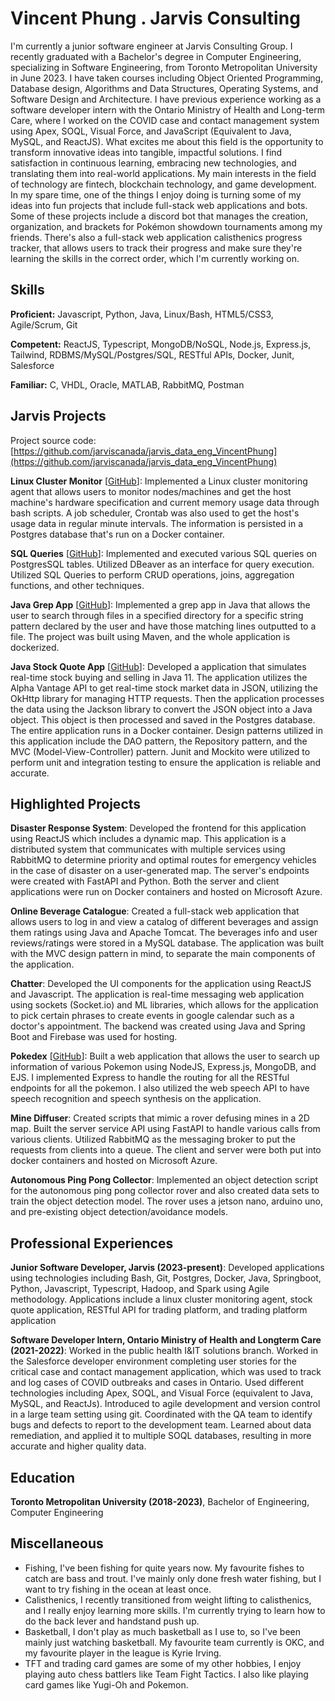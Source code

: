 # Vincent Phung . Jarvis Consulting

I'm currently a junior software engineer at Jarvis Consulting Group. I recently graduated with a Bachelor's degree in Computer Engineering, specializing in Software Engineering, from Toronto Metropolitan University in June 2023. I have taken courses including Object Oriented Programming, Database design, Algorithms and Data Structures, Operating Systems, and Software Design and Architecture. I have previous experience working as a software developer intern with the Ontario Ministry of Health and Long-term Care, where I worked on the COVID case and contact management system using Apex, SOQL, Visual Force, and JavaScript (Equivalent to Java, MySQL, and ReactJS). What excites me about this field is the opportunity to transform innovative ideas into tangible, impactful solutions. I find satisfaction in continuous learning, embracing new technologies, and translating them into real-world applications. My main interests in the field of technology are fintech, blockchain technology, and game development. In my spare time, one of the things I enjoy doing is turning some of my ideas into fun projects that include full-stack web applications and bots. Some of these projects include a discord bot that manages the creation, organization, and brackets for Pokémon showdown tournaments among my friends. There's also a full-stack web application calisthenics progress tracker, that allows users to track their progress and make sure they're learning the skills in the correct order, which I'm currently working on.

## Skills

**Proficient:** Javascript, Python, Java, Linux/Bash, HTML5/CSS3, Agile/Scrum, Git

**Competent:** ReactJS, Typescript, MongoDB/NoSQL, Node.js, Express.js, Tailwind, RDBMS/MySQL/Postgres/SQL, RESTful APIs, Docker, Junit, Salesforce

**Familiar:** C, VHDL, Oracle, MATLAB, RabbitMQ, Postman

## Jarvis Projects

Project source code: [https://github.com/jarviscanada/jarvis_data_eng_VincentPhung](https://github.com/jarviscanada/jarvis_data_eng_VincentPhung)


**Linux Cluster Monitor** [[GitHub](https://github.com/jarviscanada/jarvis_data_eng_VincentPhung/tree/master/linux_sql)]: Implemented a Linux cluster monitoring agent that allows users to monitor nodes/machines and get the host machine's hardware specification and current memory usage data through bash scripts.  A job scheduler, Crontab was also used to get the host's usage data in regular minute intervals.  The information is persisted in a Postgres database that's run on a Docker container.

**SQL Queries** [[GitHub](https://github.com/jarviscanada/jarvis_data_eng_VincentPhung/tree/master/linux_sql/sql)]: Implemented and executed various SQL queries on PostgresSQL tables. Utilized DBeaver as an interface for query execution. Utilized SQL Queries to perform CRUD operations, joins, aggregation functions, and other techniques.

**Java Grep App** [[GitHub](https://github.com/jarviscanada/jarvis_data_eng_VincentPhung/tree/master/core_java/grep)]: Implemented a grep app in Java that allows the user to search through files in a specified directory for a specific string pattern declared by the user and have those matching lines outputted to a file. The project was built using Maven, and the whole application is dockerized.

**Java Stock Quote App** [[GitHub](https://github.com/jarviscanada/jarvis_data_eng_VincentPhung/tree/master/core_java/jdbc)]: Developed a application that simulates real-time stock buying and selling in Java 11. The application utilizes the Alpha Vantage API to get real-time stock market data in JSON, utilizing the OkHttp library for managing HTTP requests. Then the application processes the data using the Jackson library to convert the JSON object into a Java object. This object is then processed and saved in the Postgres database. The entire application runs in a Docker container. Design patterns utilized in this application include the DAO pattern, the Repository pattern, and the MVC (Model-View-Controller) pattern. Junit and Mockito were utilized to perform unit and integration testing to ensure the application is reliable and accurate.


## Highlighted Projects
**Disaster Response System**: Developed the frontend for this application using ReactJS which includes a dynamic map. This application is a distributed system that communicates with multiple services using RabbitMQ to determine priority and optimal routes for emergency vehicles in the case of disaster on a user-generated map. The server's endpoints were created with FastAPI and Python. Both the server and client applications were run on Docker containers and hosted on Microsoft Azure.

**Online Beverage Catalogue**: Created a full-stack web application that allows users to log in and view a catalog of different beverages and assign them ratings using Java and Apache Tomcat. The beverages info and user reviews/ratings were stored in a MySQL database. The application was built with the MVC design pattern in mind, to separate the main components of the application.

**Chatter**: Developed the UI components for the application using ReactJS and Javascript. The application is real-time messaging web application using sockets (Socket.io) and ML libraries, which allows for the application to pick certain phrases to create events in google calendar such as a doctor's appointment. The backend was created using Java and Spring Boot and Firebase was used for hosting.

**Pokedex** [[GitHub](https://github.com/VincentP05/MyPoked3x)]: Built a web application that allows the user to search up information of various Pokemon using NodeJS, Express.js, MongoDB, and EJS. I implemented Express to handle the routing for all the RESTful endpoints for all the pokemon. I also utilized the web speech API to have speech recognition and speech synthesis on the application.

**Mine Diffuser**: Created scripts that mimic a rover defusing mines in a 2D map. Built the server service API using FastAPI to handle various calls from various clients. Utilized RabbitMQ as the messaging broker to put the requests from clients into a queue. The client and server were both put into docker containers and hosted on Microsoft Azure.

**Autonomous Ping Pong Collector**: Implemented an object detection script for the autonomous ping pong collector rover and also created data sets to train the object detection model. The rover uses a jetson nano, arduino uno, and pre-existing object detection/avoidance models.


## Professional Experiences

**Junior Software Developer, Jarvis (2023-present)**: Developed applications using technologies including Bash, Git, Postgres, Docker, Java, Springboot, Python, Javascript, Typescript, Hadoop, and Spark using Agile methodology. Applications include a linux cluster monitoring agent, stock quote application, RESTful API for trading platform, and trading platform application

**Software Developer Intern, Ontario Ministry of Health and Longterm Care (2021-2022)**: Worked in the public health I&IT solutions branch. Worked in the Salesforce developer environment completing user stories for the critical case and contact management application, which was used to track and log cases of COVID outbreaks and cases in Ontario. Used different technologies including Apex, SOQL, and Visual Force (equivalent to Java, MySQL, and ReactJs). Introduced to agile development and version control in a large team setting using git. Coordinated with the QA team to identify bugs and defects to report to the development team. Learned about data remediation, and applied it to multiple SOQL databases, resulting in more accurate and higher quality data.


## Education
**Toronto Metropolitan University (2018-2023)**, Bachelor of Engineering, Computer Engineering


## Miscellaneous
- Fishing, I've been fishing for quite years now. My favourite fishes to catch are bass and trout. I've mainly only done fresh water fishing, but I want to try fishing in the ocean at least once.
- Calisthenics, I recently transitioned from weight lifting to calisthenics, and I really enjoy learning more skills. I'm currently trying to learn how to do the back lever and handstand push up.
- Basketball, I don't play as much basketball as I use to, so I've been mainly just watching basketball. My favourite team currently is OKC, and my favourite player in the league is Kyrie Irving.
- TFT and trading card games are some of my other hobbies, I enjoy playing auto chess battlers like Team Fight Tactics. I also like playing card games like Yugi-Oh and Pokemon.
